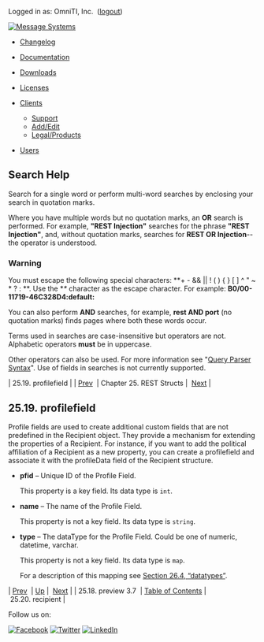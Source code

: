 Logged in as: OmniTI, Inc.  ([logout](https://support.messagesystems.com/logout.php))

[![Message Systems](https://support.messagesystems.com/images/ms-white205.png)](https://support.messagesystems.com/start.php) 

*   [Changelog](https://support.messagesystems.com/start.php?show=changelog)
*   [Documentation](https://support.messagesystems.com/docs/)
*   [Downloads](https://support.messagesystems.com/start.php)

*   [Licenses](https://support.messagesystems.com/license_summary.php)
*   <a href="">Clients</a>
    *   [Support](https://support.messagesystems.com/cs.php)
    *   [Add/Edit](https://support.messagesystems.com/edit_client.php)
    *   [Legal/Products](https://support.messagesystems.com/edit_products.php)
*   [Users](https://support.messagesystems.com/edit_customer.php)

## Search Help

Search for a single word or perform multi-word searches by enclosing your search in quotation marks.

Where you have multiple words but no quotation marks, an **OR** search is performed. For example, **"REST Injection"** searches for the phrase **"REST Injection"**, and, without quotation marks, searches for **REST OR Injection**--the operator is understood.

### Warning

You must escape the following special characters: **+ - && || ! ( ) { } [ ] ^ " ~ * ? : \**. Use the **\** character as the escape character. For example: **B0/00-11719-46C328D4\:default\:**

You can also perform **AND** searches, for example, **rest AND port** (no quotation marks) finds pages where both these words occur.

Terms used in searches are case-insensitive but operators are not. Alphabetic operators **must** be in uppercase.

Other operators can also be used. For more information see "[Query Parser Syntax](https://lucene.apache.org/core/old_versioned_docs/versions/3_0_0/queryparsersyntax.html)". Use of fields in searches is not currently supported.

| 25.19. profilefield |
| [Prev](rest.autogen.struct.preview3.7.php)  | Chapter 25. REST Structs |  [Next](rest.autogen.struct.recipient.php) |

## 25.19. profilefield

Profile fields are used to create additional custom fields that are not predefined in the Recipient object. They provide a mechanism for extending the properties of a Recipient. For instance, if you want to add the political affiliation of a Recipient as a new property, you can create a profilefield and associate it with the profileData field of the Recipient structure.

*   **pfid** – Unique ID of the Profile Field.

    This property is a key field. Its data type is `int`.

*   **name** – The name of the Profile Field.

    This property is not a key field. Its data type is `string`.

*   **type** – The dataType for the Profile Field. Could be one of numeric, datetime, varchar.

    This property is not a key field. Its data type is `map`.

    For a description of this mapping see [Section 26.4, “datatypes”](rest.autogen.map.datatypes.php "26.4. datatypes").

| [Prev](rest.autogen.struct.preview3.7.php)  | [Up](rest.autogen.structs.php) |  [Next](rest.autogen.struct.recipient.php) |
| 25.18. preview 3.7  | [Table of Contents](index.php) |  25.20. recipient |

Follow us on:

[![Facebook](https://support.messagesystems.com/images/icon-facebook.png)](http://www.facebook.com/messagesystems) [![Twitter](https://support.messagesystems.com/images/icon-twitter.png)](http://twitter.com/#!/MessageSystems) [![LinkedIn](https://support.messagesystems.com/images/icon-linkedin.png)](http://www.linkedin.com/company/message-systems)